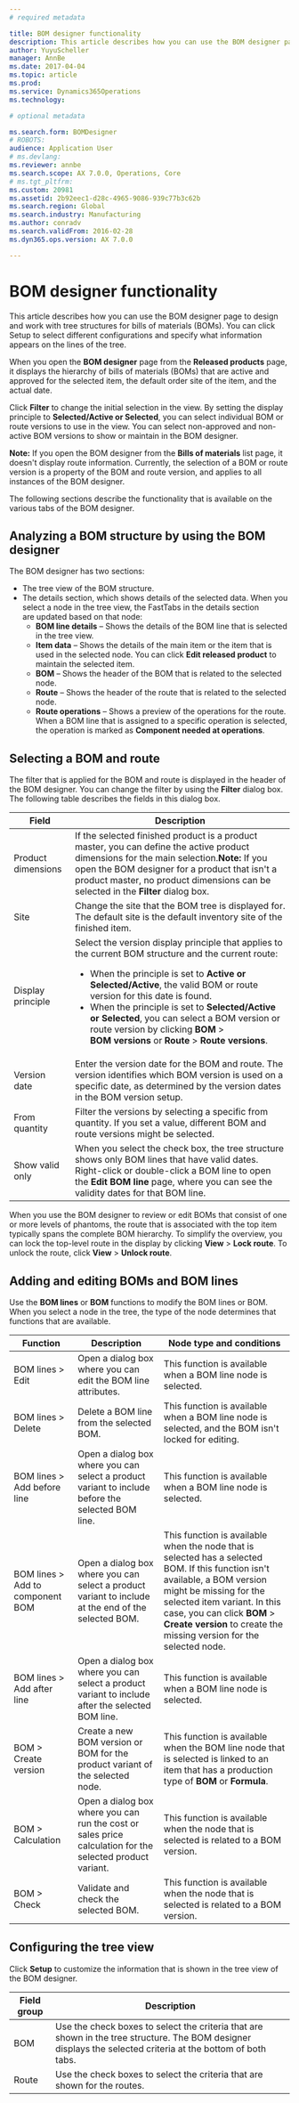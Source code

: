 ```yaml
---
# required metadata

title: BOM designer functionality
description: This article describes how you can use the BOM designer page to design and work with tree structures for bills of materials (BOMs). You can click Setup to select different configurations and specify what information appears on the lines of the tree.
author: YuyuScheller
manager: AnnBe
ms.date: 2017-04-04
ms.topic: article
ms.prod: 
ms.service: Dynamics365Operations
ms.technology: 

# optional metadata

ms.search.form: BOMDesigner
# ROBOTS: 
audience: Application User
# ms.devlang: 
ms.reviewer: annbe
ms.search.scope: AX 7.0.0, Operations, Core
# ms.tgt_pltfrm: 
ms.custom: 20981
ms.assetid: 2b92eec1-d28c-4965-9086-939c77b3c62b
ms.search.region: Global
ms.search.industry: Manufacturing
ms.author: conradv
ms.search.validFrom: 2016-02-28
ms.dyn365.ops.version: AX 7.0.0

---
```


# BOM designer functionality

This article describes how you can use the BOM designer page to design and work with tree structures for bills of materials (BOMs). You can click Setup to select different configurations and specify what information appears on the lines of the tree.

When you open the **BOM designer** page from the **Released products** page, it displays the hierarchy of bills of materials (BOMs) that are active and approved for the selected item, the default order site of the item, and the actual date.  

Click **Filter** to change the initial selection in the view. By setting the display principle to **Selected/Active or Selected**, you can select individual BOM or route versions to use in the view. You can select non-approved and non-active BOM versions to show or maintain in the BOM designer.  

**Note:** If you open the BOM designer from the **Bills of materials** list page, it doesn't display route information. Currently, the selection of a BOM or route version is a property of the BOM and route version, and applies to all instances of the BOM designer.  

The following sections describe the functionality that is available on the various tabs of the BOM designer.

## Analyzing a BOM structure by using the BOM designer
The BOM designer has two sections:

-   The tree view of the BOM structure.
-   The details section, which shows details of the selected data. When you select a node in the tree view, the FastTabs in the details section are updated based on that node:
    -   **BOM line details** – Shows the details of the BOM line that is selected in the tree view.
    -   **Item data** – Shows the details of the main item or the item that is used in the selected node. You can click **Edit released product** to maintain the selected item.
    -   **BOM** – Shows the header of the BOM that is related to the selected node.
    -   **Route** – Shows the header of the route that is related to the selected node.
    -   **Route operations** – Shows a preview of the operations for the route. When a BOM line that is assigned to a specific operation is selected, the operation is marked as **Component needed at operations**.

## Selecting a BOM and route
The filter that is applied for the BOM and route is displayed in the header of the BOM designer. You can change the filter by using the **Filter** dialog box. The following table describes the fields in this dialog box.

<table>
<thead>
<tr class="header">
<th>Field</th>
<th>Description</th>
</tr>
</thead>
<tbody>
<tr class="odd">
<td>Product dimensions</td>
<td>If the selected finished product is a product master, you can define the active product dimensions for the main selection.<strong>Note:</strong> If you open the BOM designer for a product that isn't a product master, no product dimensions can be selected in the <strong>Filter</strong> dialog box.</td>
</tr>
<tr class="even">
<td>Site</td>
<td>Change the site that the BOM tree is displayed for. The default site is the default inventory site of the finished item.</td>
</tr>
<tr class="odd">
<td>Display principle</td>
<td>Select the version display principle that applies to the current BOM structure and the current route:
<ul>
<li>When the principle is set to <strong>Active or Selected/Active</strong>, the valid BOM or route version for this date is found.</li>
<li>When the principle is set to <strong>Selected/Active or Selected</strong>, you can select a BOM version or route version by clicking <strong>BOM</strong> &gt; <strong>BOM versions</strong> or <strong>Route</strong> &gt; <strong>Route versions</strong>.</li>
</ul></td>
</tr>
<tr class="even">
<td>Version date</td>
<td>Enter the version date for the BOM and route. The version identifies which BOM version is used on a specific date, as determined by the version dates in the BOM version setup.</td>
</tr>
<tr class="odd">
<td>From quantity</td>
<td>Filter the versions by selecting a specific from quantity. If you set a value, different BOM and route versions might be selected.</td>
</tr>
<tr class="even">
<td>Show valid only</td>
<td>When you select the check box, the tree structure shows only BOM lines that have valid dates. Right-click or double-click a BOM line to open the <strong>Edit BOM line</strong> page, where you can see the validity dates for that BOM line.</td>
</tr>
</tbody>
</table>

When you use the BOM designer to review or edit BOMs that consist of one or more levels of phantoms, the route that is associated with the top item typically spans the complete BOM hierarchy. To simplify the overview, you can lock the top-level route in the display by clicking **View** &gt; **Lock route**. To unlock the route, click **View** &gt; **Unlock route**.

## Adding and editing BOMs and BOM lines
Use the **BOM lines** or **BOM** functions to modify the BOM lines or BOM. When you select a node in the tree, the type of the node determines that functions that are available.

| Function                            | Description                                                                                               | Node type and conditions                                                                                                                                                                                                                                                                       |
|-------------------------------------|-----------------------------------------------------------------------------------------------------------|------------------------------------------------------------------------------------------------------------------------------------------------------------------------------------------------------------------------------------------------------------------------------------------------|
| BOM lines &gt; Edit                 | Open a dialog box where you can edit the BOM line attributes.                                             | This function is available when a BOM line node is selected.                                                                                                                                                                                                                                   |
| BOM lines &gt; Delete               | Delete a BOM line from the selected BOM.                                                                  | This function is available when a BOM line node is selected, and the BOM isn't locked for editing.                                                                                                                                                                                             |
| BOM lines &gt; Add before line      | Open a dialog box where you can select a product variant to include before the selected BOM line.         | This function is available when a BOM line node is selected.                                                                                                                                                                                                                                   |
| BOM lines &gt; Add to component BOM | Open a dialog box where you can select a product variant to include at the end of the selected BOM.       | This function is available when the node that is selected has a selected BOM. If this function isn't available, a BOM version might be missing for the selected item variant. In this case, you can click **BOM** &gt; **Create version** to create the missing version for the selected node. |
| BOM lines &gt; Add after line       | Open a dialog box where you can select a product variant to include after the selected BOM line.          | This function is available when a BOM line node is selected.                                                                                                                                                                                                                                   |
| BOM &gt; Create version             | Create a new BOM version or BOM for the product variant of the selected node.                             | This function is available when the BOM line node that is selected is linked to an item that has a production type of **BOM** or **Formula**.                                                                                                                                                  |
| BOM &gt; Calculation                | Open a dialog box where you can run the cost or sales price calculation for the selected product variant. | This function is available when the node that is selected is related to a BOM version.                                                                                                                                                                                                         |
| BOM &gt; Check                      | Validate and check the selected BOM.                                                                      | This function is available when the node that is selected is related to a BOM version.                                                                                                                                                                                                         |

## Configuring the tree view
Click **Setup** to customize the information that is shown in the tree view of the BOM designer.

| Field group | Description                                                                                                                                                  |
|-------------|--------------------------------------------------------------------------------------------------------------------------------------------------------------|
| BOM         | Use the check boxes to select the criteria that are shown in the tree structure. The BOM designer displays the selected criteria at the bottom of both tabs. |
| Route       | Use the check boxes to select the criteria that are shown for the routes.                                                                                    |




